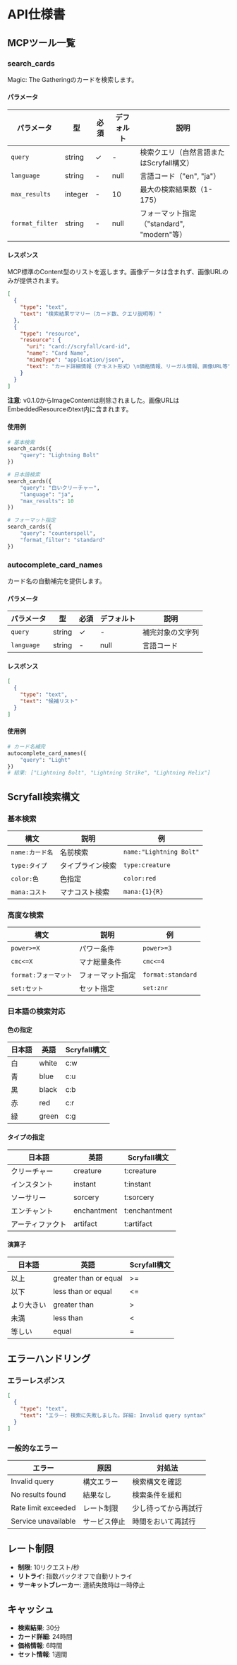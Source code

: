 # API仕様書

## MCPツール一覧

### search_cards

Magic: The Gatheringのカードを検索します。

#### パラメータ

| パラメータ | 型 | 必須 | デフォルト | 説明 |
|------------|----|----|-----------|------|
| `query` | string | ✓ | - | 検索クエリ（自然言語またはScryfall構文） |
| `language` | string | - | null | 言語コード（"en", "ja"） |
| `max_results` | integer | - | 10 | 最大の検索結果数（1-175） |
| `format_filter` | string | - | null | フォーマット指定（"standard", "modern"等） |

#### レスポンス

MCP標準のContent型のリストを返します。画像データは含まれず、画像URLのみが提供されます。

```json
[
  {
    "type": "text",
    "text": "検索結果サマリー（カード数、クエリ説明等）"
  },
  {
    "type": "resource",
    "resource": {
      "uri": "card://scryfall/card-id",
      "name": "Card Name",
      "mimeType": "application/json",
      "text": "カード詳細情報（テキスト形式）\n価格情報、リーガル情報、画像URL等"
    }
  }
]
```

**注意**: v0.1.0からImageContentは削除されました。画像URLはEmbeddedResourceのtext内に含まれます。

#### 使用例

```python
# 基本検索
search_cards({
    "query": "Lightning Bolt"
})

# 日本語検索
search_cards({
    "query": "白いクリーチャー",
    "language": "ja",
    "max_results": 10
})

# フォーマット指定
search_cards({
    "query": "counterspell",
    "format_filter": "standard"
})
```

### autocomplete_card_names

カード名の自動補完を提供します。

#### パラメータ

| パラメータ | 型 | 必須 | デフォルト | 説明 |
|------------|----|----|-----------|------|
| `query` | string | ✓ | - | 補完対象の文字列 |
| `language` | string | - | null | 言語コード |

#### レスポンス

```json
[
  {
    "type": "text",
    "text": "候補リスト"
  }
]
```

#### 使用例

```python
# カード名補完
autocomplete_card_names({
    "query": "Light"
})
# 結果: ["Lightning Bolt", "Lightning Strike", "Lightning Helix"]
```

## Scryfall検索構文

### 基本検索

| 構文 | 説明 | 例 |
|------|------|-------|
| `name:カード名` | 名前検索 | `name:"Lightning Bolt"` |
| `type:タイプ` | タイプライン検索 | `type:creature` |
| `color:色` | 色指定 | `color:red` |
| `mana:コスト` | マナコスト検索 | `mana:{1}{R}` |

### 高度な検索

| 構文 | 説明 | 例 |
|------|------|-------|
| `power>=X` | パワー条件 | `power>=3` |
| `cmc<=X` | マナ総量条件 | `cmc<=4` |
| `format:フォーマット` | フォーマット指定 | `format:standard` |
| `set:セット` | セット指定 | `set:znr` |

### 日本語の検索対応

#### 色の指定

| 日本語 | 英語 | Scryfall構文 |
|--------|------|-------------|
| 白 | white | c:w |
| 青 | blue | c:u |
| 黒 | black | c:b |
| 赤 | red | c:r |
| 緑 | green | c:g |

#### タイプの指定

| 日本語 | 英語 | Scryfall構文 |
|--------|------|-------------|
| クリーチャー | creature | t:creature |
| インスタント | instant | t:instant |
| ソーサリー | sorcery | t:sorcery |
| エンチャント | enchantment | t:enchantment |
| アーティファクト | artifact | t:artifact |

#### 演算子

| 日本語 | 英語 | Scryfall構文 |
|--------|------|-------------|
| 以上 | greater than or equal | >= |
| 以下 | less than or equal | <= |
| より大きい | greater than | > |
| 未満 | less than | < |
| 等しい | equal | = |

## エラーハンドリング

### エラーレスポンス

```json
[
  {
    "type": "text",
    "text": "エラー: 検索に失敗しました。詳細: Invalid query syntax"
  }
]
```

### 一般的なエラー

| エラー | 原因 | 対処法 |
|--------|------|--------|
| Invalid query | 構文エラー | 検索構文を確認 |
| No results found | 結果なし | 検索条件を緩和 |
| Rate limit exceeded | レート制限 | 少し待ってから再試行 |
| Service unavailable | サービス停止 | 時間をおいて再試行 |

## レート制限

- **制限**: 10リクエスト/秒
- **リトライ**: 指数バックオフで自動リトライ
- **サーキットブレーカー**: 連続失敗時は一時停止

## キャッシュ

- **検索結果**: 30分
- **カード詳細**: 24時間
- **価格情報**: 6時間
- **セット情報**: 1週間